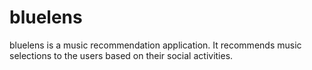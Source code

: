 # bluelens

bluelens is a music recommendation application. It recommends music selections to the users based on their social activities.
